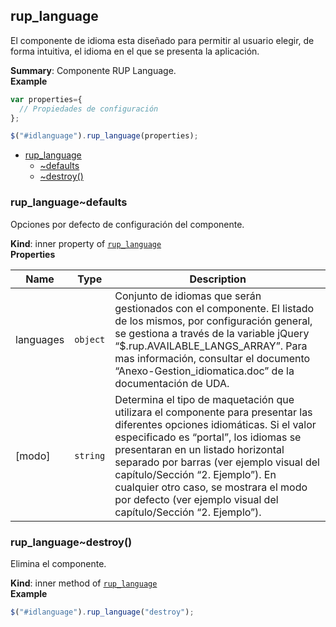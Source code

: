 <a name="module_rup_language"></a>

## rup_language
El componente de idioma esta diseñado para permitir al usuario elegir, de forma intuitiva, el idioma en el que se presenta la aplicación.

**Summary**: Componente RUP Language.  
**Example**  
```js
var properties={  // Propiedades de configuración};$("#idlanguage").rup_language(properties);
```

* [rup_language](#module_rup_language)
    * [~defaults](#module_rup_language..defaults)
    * [~destroy()](#module_rup_language..destroy)

<a name="module_rup_language..defaults"></a>

### rup_language~defaults
Opciones por defecto de configuración del componente.

**Kind**: inner property of [<code>rup_language</code>](#module_rup_language)  
**Properties**

| Name | Type | Description |
| --- | --- | --- |
| languages | <code>object</code> | Conjunto de idiomas que serán gestionados con el componente. El listado de los mismos, por configuración general, se gestiona a través de la variable jQuery “$.rup.AVAILABLE_LANGS_ARRAY”. Para mas información, consultar el documento “Anexo-Gestion_idiomatica.doc” de la documentación de UDA. |
| [modo] | <code>string</code> | Determina el tipo de maquetación que utilizara el componente para presentar las diferentes opciones idiomáticas. Si el valor especificado es “portal”, los idiomas se presentaran en un listado horizontal separado por barras (ver ejemplo visual del capítulo/Sección “2. Ejemplo”). En cualquier otro caso, se mostrara el modo por defecto (ver ejemplo visual del capítulo/Sección “2. Ejemplo”). |

<a name="module_rup_language..destroy"></a>

### rup_language~destroy()
Elimina el componente.

**Kind**: inner method of [<code>rup_language</code>](#module_rup_language)  
**Example**  
```js
$("#idlanguage").rup_language("destroy");
```
